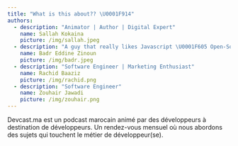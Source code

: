 ```yaml
---
title: "What is this about?? \U0001F914"
authors:
  - description: "Animator | Author | Digital Expert"
    name: Sallah Kokaina
    picture: /img/sallah.jpeg
  - description: "A guy that really likes Javascript \U0001F605 Open-Source Enthusiast \U0001F30E"
    name: Badr Eddine Zinoun
    picture: /img/badr.jpeg
  - description: "Software Engineer | Marketing Enthusiast"
    name: Rachid Baaziz
    picture: /img/rachid.png
  - description: "Software Engineer"
    name: Zouhair Jawadi
    picture: /img/zouhair.png            
---
```

Devcast.ma est un podcast marocain animé  par des développeurs à destination de développeurs.
Un rendez-vous mensuel où nous abordons des sujets qui touchent le métier de développeur(se).
